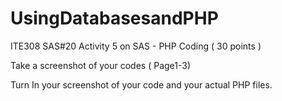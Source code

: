 # UsingDatabasesandPHP

ITE308 SAS#20
Activity 5 on SAS - PHP Coding ( 30 points )

Take a screenshot of your codes ( Page1-3)

Turn In your screenshot of your code and your actual PHP files.
